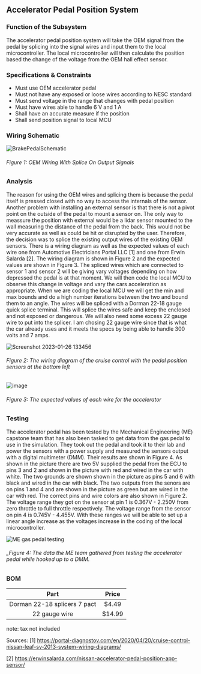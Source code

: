 Accelerator Pedal Position System
--------------------------------------
### Function of the Subsystem
The accelerator pedal position system will take the OEM signal from the pedal by splicing into the signal wires and input them to the local microcontroller. The local microcontroller will then calculate the position based the change of the voltage from the OEM hall effect sensor.

### Specifications & Constraints
- Must use OEM accelerator pedal 
- Must not have any exposed or loose wires according to NESC standard
- Must send voltage in the range that changes with pedal position 
- Must have wires able to handle 6 V and 1 A 
- Shall have an accurate measure if the position
- Shall send position signal to local MCU

### Wiring Schematic

![BrakePedalSchematic](https://user-images.githubusercontent.com/117474294/216156133-f74ab4dd-4ad5-4f1a-8e37-253d4cdc433d.png)

###### _Figure 1: OEM Wiring With Splice On Output Signals_

### Analysis
The reason for using the OEM wires and splicing them is because the pedal itself is pressed closed with no way to access the internals of the sensor. Another problem with installing an external sensor is that there is not a pivot point on the outside of the pedal to mount a sensor on. The only way to meassure the position with external would be a lidar sensor mounted to the wall measuring the distance of the pedal from the back. This would not be very accurate as well as could be hit or disrupted by the user. Therefore, the decision was to splice the existing output wires of the existing OEM sensors. There is a wiring diagram as well as the expected values of each wire one from Automotive Electricians Portal LLC [1] and one from Erwin Salarda [2]. The wiring diagram is shown in Figure 2 and the expected values are shown in Figure 3. The spliced wires which are connected to sensor 1 and sensor 2 will be giving vary voltages depending on how depressed the pedal is at that moment. We will then code the local MCU to observe this change in voltage and vary the cars acceleration as appropriate. When we are coding the local MCU we will get the min and max bounds and do a high number iterations between the two and bound them to an angle. The wires will be spliced with a Dorman 22-18 gauge quick splice terminal. This will splice the wires safe and keep the enclosed and not exposed or dangerous. We will also need some excess 22 gauge wire to put into the splicer. I am chosing 22 gauge wire since that is what the car already uses and it meets the specs by being able to handle 300 volts and 7 amps.    

![Screenshot 2023-01-26 133456](https://user-images.githubusercontent.com/117474294/214932846-6c566b33-5910-436a-a5ec-db32af85b6cc.png)

###### _Figure 2: The wiring diagram of the cruise control with the pedal position sensors at the bottom left_

![image](https://user-images.githubusercontent.com/117474294/203162462-ea3d0025-a9c0-4b51-aa64-806d46f55e12.png)

###### _Figure 3: The expected values of each wire for the accelerator_

### Testing 
The accelerator pedal has been tested by the Mechanical Engineering (ME) capstone team that has also been tasked to get data from the gas pedal to use in the simulation. They took out the pedal and took it to their lab and power the sensors with a power supply and measured the sensors output with a digital multimeter (DMM). Their results are shown in Figure 4. As shown in the picture there are two 5V supplied the pedal from the ECU to pins 3 and 2 and shown in the picture with red and wired in the car with white. The two grounds are shown shown in the picture as pins 5 and 6 with black and wired in the car with black. The two outputs from the senors are on pins 1 and 4 and are shown in the picture as green but are wired in the car with red. The correct pins and wire colors are also shown in Figure 2. The voltage range they got on the sensor at pin 1 is 0.367V - 2.250V from zero throttle to full throttle respectively. The voltage range from the sensor on pin 4 is 0.745V - 4.455V. With these ranges we will be able to set up a linear angle increase as the voltages increase in the coding of the local microcontroller. 

![ME gas pedal testing](https://user-images.githubusercontent.com/117474294/214936308-1026864d-be34-44cc-a997-a05aa78649e8.png)

###### _Figure 4: The data the ME team gathered from testing the accelerator pedal while hooked up to a DMM.

### BOM

| Part                         | Price    |
|:----------------------------:|:--------:|
| Dorman 22-18 splicers 7 pact | $4.49    |
| 22 gauge wire                | $14.99   |

note: tax not included


Sources:
[1] https://portal-diagnostov.com/en/2020/04/20/cruise-control-nissan-leaf-sv-2013-system-wiring-diagrams/

[2] https://erwinsalarda.com/nissan-accelerator-pedal-position-app-sensor/
